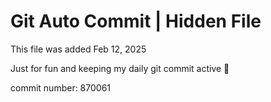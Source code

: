 # Git Auto Commit | Hidden File

This file was added Feb 12, 2025

Just for fun and keeping my daily git commit active 🤪

commit number: 870061
